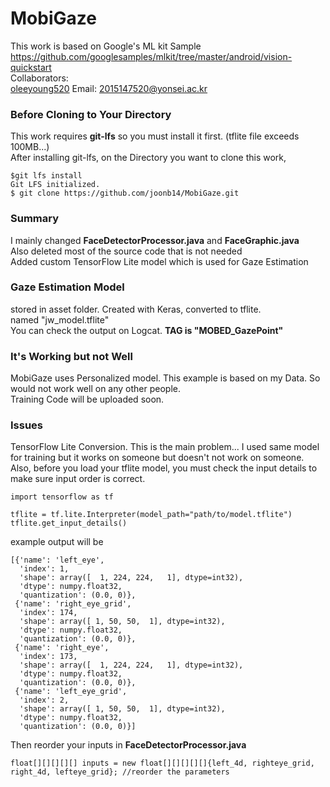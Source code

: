# MobiGaze
This work is based on Google's ML kit Sample<br>
https://github.com/googlesamples/mlkit/tree/master/android/vision-quickstart <br>
Collaborators: <br>
<a href="https://github.com/oleeyoung520?tab=repositories">oleeyoung520</a> Email: 2015147520@yonsei.ac.kr <br>
### Before Cloning to Your Directory
This work requires <b>git-lfs</b> so you must install it first. (tflite file exceeds 100MB...)<br>
After installing git-lfs, on the Directory you want to clone this work, <br>
<pre><code>$git lfs install
Git LFS initialized.
$ git clone https://github.com/joonb14/MobiGaze.git
</code></pre>
### Summary
I mainly changed <b>FaceDetectorProcessor.java</b> and <b>FaceGraphic.java</b> <br>
Also deleted most of the source code that is not needed<br>
Added custom TensorFlow Lite model which is used for Gaze Estimation<br>
### Gaze Estimation Model
stored in asset folder. Created with Keras, converted to tflite.<br>
named "jw_model.tflite"<br>
You can check the output on Logcat. <b>TAG is "MOBED_GazePoint"</b><br>
### It's Working but not Well
MobiGaze uses Personalized model. This example is based on my Data. So would not work well on any other people.<br>
Training Code will be uploaded soon.
### Issues
TensorFlow Lite Conversion. This is the main problem... I used same model for training but it works on someone but doesn't not work on someone. Also, before you load your tflite model, you must check the input details to make sure input order is correct.
<pre><code>import tensorflow as tf

tflite = tf.lite.Interpreter(model_path="path/to/model.tflite")
tflite.get_input_details()
</code></pre>
example output will be
<pre><code>[{'name': 'left_eye',
  'index': 1,
  'shape': array([  1, 224, 224,   1], dtype=int32),
  'dtype': numpy.float32,
  'quantization': (0.0, 0)},
 {'name': 'right_eye_grid',
  'index': 174,
  'shape': array([ 1, 50, 50,  1], dtype=int32),
  'dtype': numpy.float32,
  'quantization': (0.0, 0)},
 {'name': 'right_eye',
  'index': 173,
  'shape': array([  1, 224, 224,   1], dtype=int32),
  'dtype': numpy.float32,
  'quantization': (0.0, 0)},
 {'name': 'left_eye_grid',
  'index': 2,
  'shape': array([ 1, 50, 50,  1], dtype=int32),
  'dtype': numpy.float32,
  'quantization': (0.0, 0)}]
</code></pre>
Then reorder your inputs in <b>FaceDetectorProcessor.java</b>
<pre><code>float[][][][][] inputs = new float[][][][][]{left_4d, righteye_grid, right_4d, lefteye_grid}; //reorder the parameters
</code></pre>
